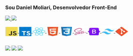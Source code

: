 ### Sou Daniel Moliari, Desenvolvedor Front-End
<div>
  <a href="https://github.com/DanielMoliari">
  <img height="180em" src="https://github-readme-stats.vercel.app/api?username=DanielMoliari&theme=dark&show_icons=true" />
  <img height="180em" src="https://github-readme-stats.vercel.app/api/top-langs/?username=DanielMoliari&layout=compact&langs_count=16&theme=dark&show_icons=true" />
</div>
 

<div style="display: inline_block"><br>
  <img align="center" alt="DanielMoliari-Js" height="30" width="40" src="https://github.com/devicons/devicon/blob/master/icons/javascript/javascript-original.svg">
  <img align="center" alt="DanielMoliari-Ts" height="30" width="40" src="https://github.com/devicons/devicon/blob/master/icons/typescript/typescript-original.svg">
  <img align="center" alt="DanielMoliari-React" height="30" width="40" src="https://github.com/devicons/devicon/blob/master/icons/react/react-original.svg">
  <img align="center" alt="DanielMoliari-HTML" height="30" width="40" src="https://github.com/devicons/devicon/blob/master/icons/html5/html5-original.svg">
  <img align="center" alt="DanielMoliari-CSS" height="30" width="40" src="https://github.com/devicons/devicon/blob/master/icons/css3/css3-original.svg">
  <img align="center" alt="DanielMoliari-SCSS" height="30" width="40" src="https://github.com/devicons/devicon/blob/master/icons/sass/sass-original.svg">
  <img align="center" alt="DanielMoliari-Bootstrap" height="30" width="40" src="https://github.com/devicons/devicon/blob/master/icons/bootstrap/bootstrap-original.svg">
  <img align="center" alt="DanielMoliari-TailWind" height="30" width="40" src="https://github.com/devicons/devicon/blob/master/icons/tailwindcss/tailwindcss-plain.svg">
  <img align="center" alt="DanielMoliari-GIT" height="30" width="40" src="https://github.com/devicons/devicon/blob/master/icons/git/git-original.svg">
</div>
  
  ##
 
<div> 
  <a href="https://www.instagram.com/danmoliari/" target="_blank"><img src="https://img.shields.io/badge/-Instagram-%23E4405F?style=for-the-badge&logo=instagram&logoColor=white" target="_blank"></a>
  <a href = "mailto:danielmoliaribarbosa@gmail.com"><img src="https://img.shields.io/badge/-Gmail-%23333?style=for-the-badge&logo=gmail&logoColor=white" target="_blank"></a>
  <a href="https://www.linkedin.com/in/daniel-moliari-2838a726a/" target="_blank"><img src="https://img.shields.io/badge/-LinkedIn-%230077B5?style=for-the-badge&logo=linkedin&logoColor=white" target="_blank"></a> 
</div>
